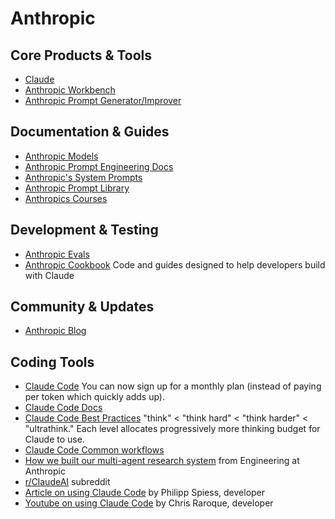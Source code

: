 # Anthropic  

## Core Products & Tools
- [Claude](https://claude.ai/new)  
- [Anthropic Workbench](https://console.anthropic.com/workbench)  
- [Anthropic Prompt Generator/Improver](https://console.anthropic.com/dashboard)  

## Documentation & Guides
- [Anthropic Models](https://docs.anthropic.com/en/docs/about-claude/models)  
- [Anthropic Prompt Engineering Docs](https://docs.anthropic.com/en/docs/build-with-claude/prompt-engineering/overview)  
- [Anthropic's System Prompts](https://docs.anthropic.com/en/release-notes/system-prompts)  
- [Anthropic Prompt Library](https://docs.anthropic.com/claude/prompt-library)
- [Anthropics Courses](https://github.com/anthropics/courses)

## Development & Testing
- [Anthropic Evals](https://docs.anthropic.com/en/docs/test-and-evaluate/eval-tool)
- [Anthropic Cookbook](https://github.com/anthropics/anthropic-cookbook) Code and guides designed to help developers build with Claude

## Community & Updates
- [Anthropic Blog](https://www.anthropic.com/blog) 

## Coding Tools
- [Claude Code](https://www.anthropic.com/claude-code)
You can now sign up for a monthly plan (instead of paying per token which quickly adds up).
- [Claude Code Docs](https://docs.anthropic.com/en/docs/claude-code/overview) 
- [Claude Code Best Practices](https://www.anthropic.com/engineering/claude-code-best-practices) "think" < "think hard" < "think harder" < "ultrathink." Each level allocates progressively more thinking budget for Claude to use.
- [Claude Code Common workflows](https://docs.anthropic.com/en/docs/claude-code/common-workflows)
- [How we built our multi-agent research system](https://www.anthropic.com/engineering/built-multi-agent-research-system) from Engineering at Anthropic
- [r/ClaudeAI](https://www.reddit.com/r/ClaudeAI/) subreddit
- [Article on using Claude Code](https://spiess.dev/blog/how-i-use-claude-code) by Philipp Spiess, developer
- [Youtube on using Claude Code](https://www.youtube.com/watch?v=gNR3XI5Eb0k) by 
Chris Raroque, developer
